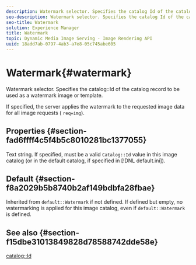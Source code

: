 ```yaml
---
description: Watermark selector. Specifies the catalog Id of the catalog record to be used as a watermark image or template.
seo-description: Watermark selector. Specifies the catalog Id of the catalog record to be used as a watermark image or template.
seo-title: Watermark
solution: Experience Manager
title: Watermark
topic: Dynamic Media Image Serving - Image Rendering API
uuid: 18add7ab-0797-4ab3-a7e8-05c745abe605
---
```


# Watermark{#watermark}

Watermark selector. Specifies the catalog::Id of the catalog record to be used as a watermark image or template.

 If specified, the server applies the watermark to the requested image data for all image requests ( `req=img`).

## Properties {#section-fad6ffff4c5f4b5c8010281bc1377055}

Text string. If specified, must be a valid `Catalog::Id` value in this image catalog (or in the default catalog, if specified in [!DNL default.ini]).

## Default {#section-f8a2029b5b8740b2af149bdbfa28fbae}

Inherited from `default::Watermark` if not defined. If defined but empty, no watermarking is applied for this image catalog, even if `default::Watermark` is defined.

## See also {#section-f15dbe31013849828d78588742dde58e}

[catalog::Id](/help/aem-is-ir-api/is-api/image-catalog/image-serving-api-ref/c-image-catalog-reference/c-image-svg-data-reference/c-image-data-reference/r-id-cat.md) 
